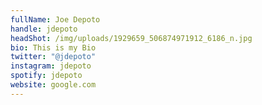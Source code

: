 ```yaml
---
fullName: Joe Depoto
handle: jdepoto
headShot: /img/uploads/1929659_506874971912_6186_n.jpg
bio: This is my Bio
twitter: "@jdepoto"
instagram: jdepoto
spotify: jdepoto
website: google.com
---
```

